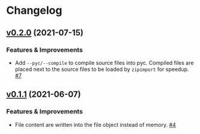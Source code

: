 # Changelog

<!-- insertion marker -->
[v0.2.0](https://github.com/frostming/pdm-packer/releases/tag/0.2.0) (2021-07-15)
---------------------------------------------------------------------------------

### Features & Improvements

- Add `--pyc/--compile` to compile source files into pyc. Compiled files are placed next to the source files to be loaded by `zipimport` for speedup.  [#7](https://github.com/frostming/pdm-packer/issues/7)


[v0.1.1](https://github.com/frostming/pdm-packer/releases/tag/0.1.1) (2021-06-07)
---------------------------------------------------------------------------------

### Features & Improvements

- File content are written into the file object instead of memory. [#4](https://github.com/frostming/pdm-packer/issues/4)
